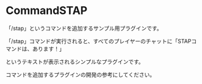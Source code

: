 # CommandSTAP

「/stap」というコマンドを追加するサンプル用プラグインです。

「/stap」コマンドが実行されると、すべてのプレイヤーのチャットに「STAPコマンドは、あります！」

というテキストが表示されるシンプルなプラグインです。

コマンドを追加するプラグインの開発の参考にしてください。
